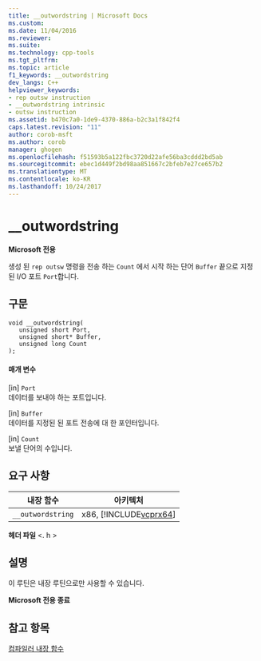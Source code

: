 ```yaml
---
title: __outwordstring | Microsoft Docs
ms.custom: 
ms.date: 11/04/2016
ms.reviewer: 
ms.suite: 
ms.technology: cpp-tools
ms.tgt_pltfrm: 
ms.topic: article
f1_keywords: __outwordstring
dev_langs: C++
helpviewer_keywords:
- rep outsw instruction
- __outwordstring intrinsic
- outsw instruction
ms.assetid: b470c7a0-1de9-4370-886a-b2c3a1f842f4
caps.latest.revision: "11"
author: corob-msft
ms.author: corob
manager: ghogen
ms.openlocfilehash: f51593b5a122fbc3720d22afe56ba3cddd2bd5ab
ms.sourcegitcommit: ebec1d449f2bd98aa851667c2bfeb7e27ce657b2
ms.translationtype: MT
ms.contentlocale: ko-KR
ms.lasthandoff: 10/24/2017
---
```

# <a name="outwordstring"></a>__outwordstring
**Microsoft 전용**  
  
 생성 된 `rep outsw` 명령을 전송 하는 `Count` 에서 시작 하는 단어 `Buffer` 끝으로 지정 된 I/O 포트 `Port`합니다.  
  
## <a name="syntax"></a>구문  
  
```  
void __outwordstring(   
   unsigned short Port,   
   unsigned short* Buffer,   
   unsigned long Count   
);  
```  
  
#### <a name="parameters"></a>매개 변수  
 [in] `Port`  
 데이터를 보내야 하는 포트입니다.  
  
 [in] `Buffer`  
 데이터를 지정된 된 포트 전송에 대 한 포인터입니다.  
  
 [in] `Count`  
 보낼 단어의 수입니다.  
  
## <a name="requirements"></a>요구 사항  
  
|내장 함수|아키텍처|  
|---------------|------------------|  
|`__outwordstring`|x86, [!INCLUDE[vcprx64](../assembler/inline/includes/vcprx64_md.md)]|  
  
 **헤더 파일** \<. h >  
  
## <a name="remarks"></a>설명  
 이 루틴은 내장 루틴으로만 사용할 수 있습니다.  
  
**Microsoft 전용 종료**  
  
## <a name="see-also"></a>참고 항목  
 [컴파일러 내장 함수](../intrinsics/compiler-intrinsics.md)